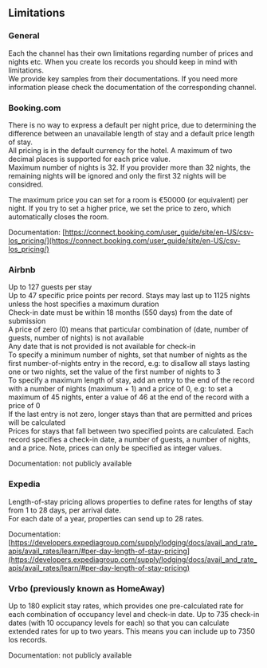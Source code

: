 ## Limitations

### General

Each the channel has their own limitations regarding number of prices and nights etc. When you create los records you should keep in mind with limitations.  
We provide key samples from their documentations. If you need more information please check the documentation of the corresponding channel.

### Booking.com

There is no way to express a default per night price, due to determining the difference between an unavailable length of stay and a default price length of stay.  
All pricing is in the default currency for the hotel. A maximum of two decimal places is supported for each price value.  
Maximum number of nights is 32. If you provider more than 32 nights, the remaining nights will be ignored and only the first 32 nights will be considred.  

The maximum price you can set for a room is €50000 (or equivalent) per night. If you try to set a higher price, we set the price to zero, which automatically closes the room.

Documentation: [https://connect.booking.com/user_guide/site/en-US/csv-los_pricing/](https://connect.booking.com/user_guide/site/en-US/csv-los_pricing/)

### Airbnb

Up to 127 guests per stay  
Up to 47 specific price points per record.
Stays may last up to 1125 nights unless the host specifies a maximum duration  
Check-in date must be within 18 months (550 days) from the date of submission  
A price of zero (0) means that particular combination of (date, number of guests, number of nights) is not available  
Any date that is not provided is not available for check-in  
To specify a minimum number of nights, set that number of nights as the first number-of-nights entry in the record, e.g: to disallow all stays lasting one or two nights, set the value of the first number of nights to 3  
To specify a maximum length of stay, add an entry to the end of the record with a number of nights (maximum + 1) and a price of 0, e.g: to set a maximum of 45 nights, enter a value of 46 at the end of the record with a price of 0  
If the last entry is not zero, longer stays than that are permitted and prices will be calculated  
Prices for stays that fall between two specified points are calculated.
Each record specifies a check-in date, a number of guests, a number of nights, and a price. Note, prices can only be specified as integer values.

Documentation: not publicly available

### Expedia

Length-of-stay pricing allows properties to define rates for lengths of stay from 1 to 28 days, per arrival date.  
For each date of a year, properties can send up to 28 rates.

Documentation: [https://developers.expediagroup.com/supply/lodging/docs/avail_and_rate_apis/avail_rates/learn/#per-day-length-of-stay-pricing](https://developers.expediagroup.com/supply/lodging/docs/avail_and_rate_apis/avail_rates/learn/#per-day-length-of-stay-pricing)

### Vrbo (previously known as HomeAway)

Up to 180 explicit stay rates, which provides one pre-calculated rate for each combination of occupancy level and check-in date.
Up to 735 check-in dates (with 10 occupancy levels for each) so that you can calculate extended rates for up to two years. This means you can include up to 7350 los records.

Documentation: not publicly available